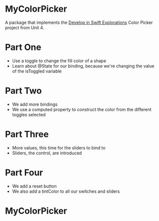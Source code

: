 # MyColorPicker

A package that implements the [Develop in Swift Explorations](http://apple.co/developinswiftexplorations) Color Picker project from Unit 4.

 # Part One
*  Use a toggle to change the fill color of a shape
* Learn about @State for our binding, because we're changing the value of the isToggled variable

 # Part Two
* We add more bindings
* We use a computed property to construct the color from the different toggles selected

 # Part Three
 * More values, this time for the sliders to bind to
 * Sliders, the control, are introduced

 # Part Four
 * We add a reset button
 * We also add a tintColor to all our switches and sliders
# MyColorPicker

